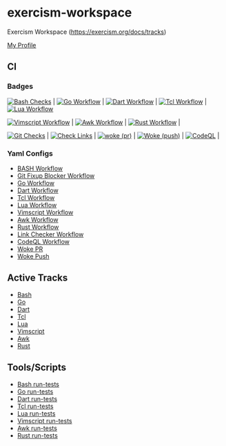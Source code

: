 # exercism-workspace

Exercism Workspace (https://exercism.org/docs/tracks)

[My Profile](https://exercism.org/profiles/vpayno)


## CI

### Badges

 [![Bash Checks](https://github.com/vpayno/exercism-workspace/actions/workflows/bash.yml/badge.svg)](https://github.com/vpayno/exercism-workspace/actions/workflows/bash.yml) |
 [![Go Workflow](https://github.com/vpayno/exercism-workspace/actions/workflows/go.yml/badge.svg)](https://github.com/vpayno/exercism-workspace/actions/workflows/go.yml) |
 [![Dart Workflow](https://github.com/vpayno/exercism-workspace/actions/workflows/dart.yml/badge.svg)](https://github.com/vpayno/exercism-workspace/actions/workflows/dart.yml) |
 [![Tcl Workflow](https://github.com/vpayno/exercism-workspace/actions/workflows/tcl.yml/badge.svg)](https://github.com/vpayno/exercism-workspace/actions/workflows/tcl.yml) |
 [![Lua Workflow](https://github.com/vpayno/exercism-workspace/actions/workflows/lua.yml/badge.svg)](https://github.com/vpayno/exercism-workspace/actions/workflows/lua.yml)

 [![Vimscript Workflow](https://github.com/vpayno/exercism-workspace/actions/workflows/vimscript.yml/badge.svg)](https://github.com/vpayno/exercism-workspace/actions/workflows/vimscript.yml) |
 [![Awk Workflow](https://github.com/vpayno/exercism-workspace/actions/workflows/awk.yml/badge.svg)](https://github.com/vpayno/exercism-workspace/actions/workflows/awk.yml) |
 [![Rust Workflow](https://github.com/vpayno/exercism-workspace/actions/workflows/rust.yml/badge.svg)](https://github.com/vpayno/exercism-workspace/actions/workflows/rust.yml) |

 [![Git Checks](https://github.com/vpayno/exercism-workspace/actions/workflows/git.yml/badge.svg)](https://github.com/vpayno/exercism-workspace/actions/workflows/git.yml) |
 [![Check Links](https://github.com/vpayno/exercism-workspace/actions/workflows/links.yml/badge.svg)](https://github.com/vpayno/exercism-workspace/actions/workflows/links.yml) |
 [![woke (pr)](https://github.com/vpayno/exercism-workspace/actions/workflows/woke-pr.yml/badge.svg)](https://github.com/vpayno/exercism-workspace/actions/workflows/woke-pr.yml) |
 [![Woke (push)](https://github.com/vpayno/exercism-workspace/actions/workflows/woke-push.yml/badge.svg)](https://github.com/vpayno/exercism-workspace/actions/workflows/woke-push.yml) |
 [![CodeQL](https://github.com/vpayno/exercism-workspace/actions/workflows/codeql-analysis.yml/badge.svg)](https://github.com/vpayno/exercism-workspace/actions/workflows/codeql-analysis.yml) |


### Yaml Configs

- [BASH Workflow](.github/workflows/bash.yml)
- [Git Fixup Blocker Workflow](.github/workflows/git.yml)
- [Go Workflow](.github/workflows/go.yml)
- [Dart Workflow](.github/workflows/dart.yml)
- [Tcl Workflow](.github/workflows/tcl.yml)
- [Lua Workflow](.github/workflows/lua.yml)
- [Vimscript Workflow](.github/workflows/vimscript.yml)
- [Awk Workflow](.github/workflows/awk.yml)
- [Rust Workflow](.github/workflows/rust.yml)
- [Link Checker Workflow](.github/workflows/links.yml)
- [CodeQL Workflow](.github/workflows/codeql-analysis.yml)
- [Woke PR](.github/workflows/woke-pr.yml)
- [Woke Push](.github/workflows/woke-push.yml)


## Active Tracks

- [Bash](bash/README.md)
- [Go](go/README.md)
- [Dart](dart/README.md)
- [Tcl](tcl/README.md)
- [Lua](lua/README.md)
- [Vimscript](vimscript/README.md)
- [Awk](awk/README.md)
- [Rust](rust/README.md)


## Tools/Scripts

- [Bash run-tests](./bash/run-tests)
- [Go run-tests](./go/run-tests)
- [Dart run-tests](./dart/run-tests)
- [Tcl run-tests](./tcl/run-tests)
- [Lua run-tests](./lua/run-tests)
- [Vimscript run-tests](./vimscript/run-tests)
- [Awk run-tests](./awk/run-tests)
- [Rust run-tests](./rust/run-tests)
